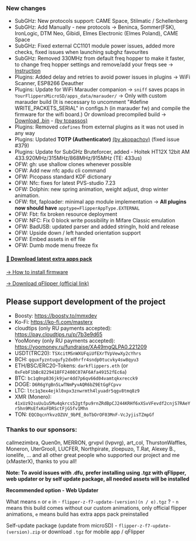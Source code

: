 ### New changes
* SubGHz: New protocols support: CAME Space, Stilmatic / Schellenberg
* SubGHz: Add Manually - new protocols -> Beninca, Sommer(FSK), IronLogic, DTM Neo, Gibidi, Elmes Electronic (Elmes Poland), CAME Space
* SubGHz: Fixed external CC1101 module power issues, added more checks, fixed issues when launching subghz favourites
* SubGHz: Removed 330MHz from default freq hopper to make it faster, to change freq hopper settings and remove/add your freqs see -> [Instruction](https://github.com/DarkFlippers/unleashed-firmware/blob/dev/documentation/SubGHzSettings.md)
* Plugins: Added delay and retries to avoid power issues in plugins -> WiFi Scanner, ESP8266 Deauther
* Plugins: Update for WiFi Marauder companion -> `sniff` saves pcaps in `YourFlippersMicroSD/apps_data/marauder/` -> Only with custom marauder build (It is necessary to uncomment "#define WRITE_PACKETS_SERIAL" in configs.h (in marauder fw) and compile the firmware for the wifi board.) Or download precompiled build -> [Download .bin](https://github.com/tcpassos/ESP32Marauder/releases/download/0.10.1/esp32_marauder_no_sd_20230301.bin) - [(by tcpassos)](https://github.com/0xchocolate/flipperzero-firmware-with-wifi-marauder-companion/pull/7)
* Plugins: Removed `cdefines` from external plugins as it was not used in any way
* Plugins: Updated **TOTP (Authenticator)** [(by akopachov)](https://github.com/akopachov/flipper-zero_authenticator) (fixed issue #379)
* Plugins: Update for SubGHz Bruteforcer, added - Holtek HT12X 12bit AM 433.920MHz/315MHz/868MHz/915MHz (TE: 433us)
* OFW: gh: use shallow clones whenever possible
* OFW: Add new nfc apdu cli command 
* OFW: Picopass standard KDF dictionary 
* OFW: Nfc: fixes for latest PVS-studio 7.23
* OFW: Dolphin: new spring animation, weight adjust, drop winter animation.
* OFW: fbt, faploader: minimal app module implementation -> **All plugins now should have** `apptype=FlipperAppType.EXTERNAL`
* OFW: Fbt: fix broken resource deployment
* OFW: NFC: Fix 0 block write possibility in Mifare Classic emulation
* OFW: BadUSB: updated parser and added stringln, hold and release
* OFW: Upside down / left handed orientation support 
* OFW: Embed assets in elf file
* OFW: Dumb mode menu freeze fix

#### [🎲 Download latest extra apps pack](https://github.com/xMasterX/unleashed-extra-pack/archive/refs/heads/main.zip)

[-> How to install firmware](https://github.com/DarkFlippers/unleashed-firmware/blob/dev/documentation/HowToInstall.md)

[-> Download qFlipper (official link)](https://flipperzero.one/update)

## Please support development of the project
* Boosty: https://boosty.to/mmxdev
* Ko-Fi: https://ko-fi.com/masterx
* cloudtips (only RU payments accepted): https://pay.cloudtips.ru/p/7b3e9d65
* YooMoney (only RU payments accepted): https://yoomoney.ru/fundraise/XA49mgQLPA0.221209
* USDT(TRC20): `TSXcitMSnWXUFqiUfEXrTVpVewXy2cYhrs`
* BCH: `qquxfyzntuqufy2dx0hrfr4sndp0tucvky4sw8qyu3`
* ETH/BSC/ERC20-Tokens: `darkflippers.eth` (or `0xFebF1bBc8229418FF2408C07AF6Afa49152fEc6a`)
* BTC: `bc1q0np836jk9jwr4dd7p6qv66d04vamtqkxrecck9`
* DOGE: `D6R6gYgBn5LwTNmPyvAQR6bZ9EtGgFCpvv`
* LTC: `ltc1q3ex4ejkl0xpx3znwrmth4lyuadr5qgv8tmq8z9`
* XMR (Monero): `41xUz92suUu1u5Mu4qkrcs52gtfpu9rnZRdBpCJ244KRHf6xXSvVFevdf2cnjS7RAeYr5hn9MsEfxKoFDRSctFjG5fv1Mhn`
* TON: `EQCOqcnYkvzOZUV_9bPE_8oTbOrOF03MnF-VcJyjisTZmpGf`

### Thanks to our sponsors:
callmezimbra, Quen0n, MERRON, grvpvl (lvpvrg), art_col, ThurstonWaffles, Moneron, UterGrooll, LUCFER, Northpirate, zloepuzo, T.Rat, Alexey B., ionelife, ...
and all other great people who supported our project and me (xMasterX), thanks to you all!

**Note: To avoid issues with .dfu, prefer installing using .tgz with qFlipper, web updater or by self update package, all needed assets will be installed**

**Recommended option - Web Updater**

What means `n` or `e` in - `flipper-z-f7-update-(version)(n / e).tgz` ? - `n` means this build comes without our custom animations, only official flipper animations, 
`e` means build has extra apps pack preinstalled

Self-update package (update from microSD) - `flipper-z-f7-update-(version).zip` or download `.tgz` for mobile app / qFlipper



